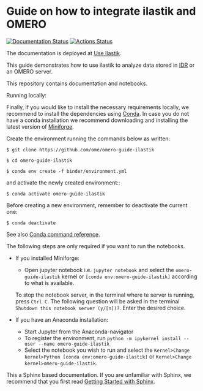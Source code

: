 # Guide on how to integrate ilastik and OMERO
[![Documentation Status](https://readthedocs.org/projects/omero-guide-ilastik/badge/?version=latest)](https://omero-guides.readthedocs.io/en/latest/ilastik/docs/index.html)
[![Actions Status](https://github.com/ome/omero-guide-ilastik/workflows/build/badge.svg)](https://github.com/ome/omero-guide-ilastik/actions)

The documentation is deployed at [Use Ilastik](https://omero-guides.readthedocs.io/en/latest/ilastik/docs/index.html).

This guide demonstrates how to use ilastik to analyze data stored in [IDR](https://idr.openmicroscopy.org/) or an OMERO server.

This repository contains documentation and notebooks.

Running locally:

Finally, if you would like to install the necessary requirements locally,
we recommend to install the dependencies using [Conda](https://docs.conda.io>).
In case you do not have a conda installation we recommend downloading and installing the latest version of [Miniforge](https://github.com/conda-forge/miniforge>).

Create the environment running the commands below as written:

    $ git clone https://github.com/ome/omero-guide-ilastik
    
    $ cd omero-guide-ilastik

    $ conda env create -f binder/environment.yml

and activate the newly created environment::

    $ conda activate omero-guide-ilastik

Before creating a new environment, remember to deactivate the current one:

    $ conda deactivate

See also [Conda command reference](https://docs.conda.io/projects/conda/en/latest/commands.html).

The following steps are only required if you want to run the notebooks.

* If you installed Miniforge:

  * Open jupyter notebook i.e. ``jupyter notebook`` and select the ``omero-guide-ilastik`` kernel or ``[conda env:omero-guide-ilastik]`` according to what is available.

  To stop the notebook server, in the terminal where te server is running, press ``Ctrl C``. The following question will be asked in the terminal ``Shutdown this notebook server (y/[n])?``. Enter the desired choice.

* If you have an Anaconda installation:

  * Start Jupyter from the Anaconda-navigator
  * To register the environment, run ``python -m ipykernel install --user --name omero-guide-ilastik``
  * Select the notebook you wish to run and select the ``Kernel>Change kernel>Python [conda env:omero-guide-ilastik]`` or ``Kernel>Change kernel>omero-guide-ilastik``.

This a Sphinx based documentation. 
If you are unfamiliar with Sphinx, we recommend that you first read 
[Getting Started with Sphinx](https://docs.readthedocs.io/en/stable/intro/getting-started-with-sphinx.html).
